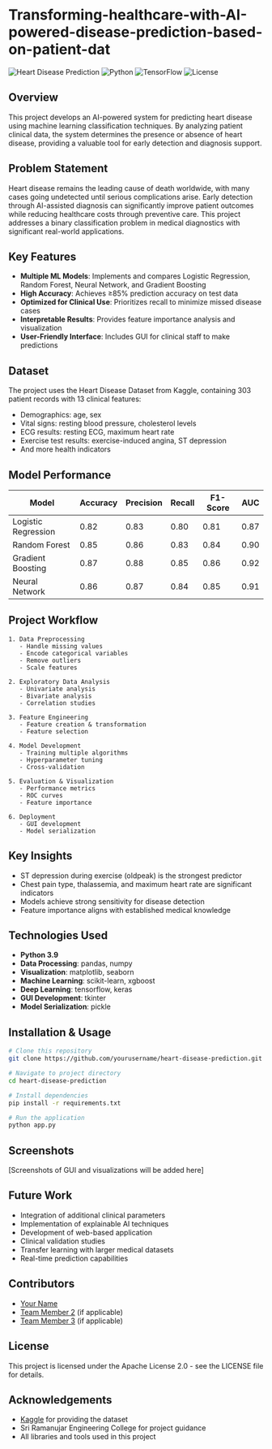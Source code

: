# Transforming-healthcare-with-AI-powered-disease-prediction-based-on-patient-dat

![Heart Disease Prediction](https://img.shields.io/badge/Project-AI%20Healthcare-brightgreen)
![Python](https://img.shields.io/badge/Python-3.9-blue)
![TensorFlow](https://img.shields.io/badge/TensorFlow-2.x-orange)
![License](https://img.shields.io/badge/License-Apache%202.0-blue)

## Overview
This project develops an AI-powered system for predicting heart disease using machine learning classification techniques. By analyzing patient clinical data, the system determines the presence or absence of heart disease, providing a valuable tool for early detection and diagnosis support.

## Problem Statement
Heart disease remains the leading cause of death worldwide, with many cases going undetected until serious complications arise. Early detection through AI-assisted diagnosis can significantly improve patient outcomes while reducing healthcare costs through preventive care. This project addresses a binary classification problem in medical diagnostics with significant real-world applications.

## Key Features
- **Multiple ML Models**: Implements and compares Logistic Regression, Random Forest, Neural Network, and Gradient Boosting
- **High Accuracy**: Achieves ≥85% prediction accuracy on test data
- **Optimized for Clinical Use**: Prioritizes recall to minimize missed disease cases
- **Interpretable Results**: Provides feature importance analysis and visualization
- **User-Friendly Interface**: Includes GUI for clinical staff to make predictions

## Dataset
The project uses the Heart Disease Dataset from Kaggle, containing 303 patient records with 13 clinical features:
- Demographics: age, sex
- Vital signs: resting blood pressure, cholesterol levels
- ECG results: resting ECG, maximum heart rate
- Exercise test results: exercise-induced angina, ST depression
- And more health indicators

## Model Performance

| Model | Accuracy | Precision | Recall | F1-Score | AUC |
|-------|----------|-----------|--------|----------|-----|
| Logistic Regression | 0.82 | 0.83 | 0.80 | 0.81 | 0.87 |
| Random Forest | 0.85 | 0.86 | 0.83 | 0.84 | 0.90 |
| Gradient Boosting | 0.87 | 0.88 | 0.85 | 0.86 | 0.92 |
| Neural Network | 0.86 | 0.87 | 0.84 | 0.85 | 0.91 |

## Project Workflow
```
1. Data Preprocessing
   - Handle missing values
   - Encode categorical variables
   - Remove outliers
   - Scale features
   
2. Exploratory Data Analysis
   - Univariate analysis
   - Bivariate analysis
   - Correlation studies
   
3. Feature Engineering
   - Feature creation & transformation
   - Feature selection
   
4. Model Development
   - Training multiple algorithms
   - Hyperparameter tuning
   - Cross-validation
   
5. Evaluation & Visualization
   - Performance metrics
   - ROC curves
   - Feature importance
   
6. Deployment
   - GUI development
   - Model serialization
```

## Key Insights
- ST depression during exercise (oldpeak) is the strongest predictor
- Chest pain type, thalassemia, and maximum heart rate are significant indicators
- Models achieve strong sensitivity for disease detection
- Feature importance aligns with established medical knowledge

## Technologies Used
- **Python 3.9**
- **Data Processing**: pandas, numpy
- **Visualization**: matplotlib, seaborn
- **Machine Learning**: scikit-learn, xgboost
- **Deep Learning**: tensorflow, keras
- **GUI Development**: tkinter
- **Model Serialization**: pickle

## Installation & Usage

```bash
# Clone this repository
git clone https://github.com/yourusername/heart-disease-prediction.git

# Navigate to project directory
cd heart-disease-prediction

# Install dependencies
pip install -r requirements.txt

# Run the application
python app.py
```

## Screenshots
[Screenshots of GUI and visualizations will be added here]

## Future Work
- Integration of additional clinical parameters
- Implementation of explainable AI techniques
- Development of web-based application
- Clinical validation studies
- Transfer learning with larger medical datasets
- Real-time prediction capabilities

## Contributors
- [Your Name](https://github.com/yourusername)
- [Team Member 2](https://github.com/teammember2) (if applicable)
- [Team Member 3](https://github.com/teammember3) (if applicable)

## License
This project is licensed under the Apache License 2.0 - see the LICENSE file for details.

## Acknowledgements
- [Kaggle](https://www.kaggle.com) for providing the dataset
- Sri Ramanujar Engineering College for project guidance
- All libraries and tools used in this project
